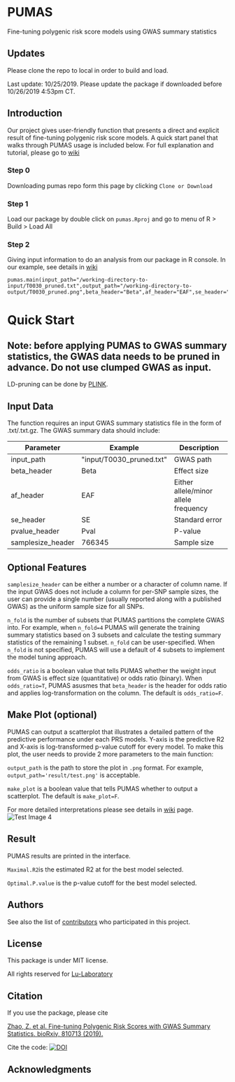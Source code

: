 # PUMAS
Fine-tuning polygenic risk score models using GWAS summary statistics

## Updates

Please clone the repo to local in order to build and load.

Last update: 10/25/2019. Please update the package if downloaded before 10/26/2019 4:53pm CT.

## Introduction

Our project gives user-friendly function that presents a direct and explicit result of fine-tuning polygenic risk score models. A quick start panel that walks through PUMAS usage is included below. For full explanation and tutorial, please go to  [wiki](https://github.com/qlu-lab/PRS-Fine-tuning/wiki)



### Step 0
Downloading pumas repo form this page by clicking `Clone or Download`



### Step 1
Load our package by double click on `pumas.Rproj` and go to menu of R > Build > Load All

### Step 2
Giving input information to do an analysis from our package in R console. In our example, see details in [wiki](https://github.com/qlu-lab/PUMAS/wiki) 
```
pumas.main(input_path="/working-directory-to-input/T0030_pruned.txt",output_path="/working-directory-to-output/T0030_pruned.png",beta_header="Beta",af_header="EAF",se_header="SE",pvalue_header="Pval",samplesize_header=766345,make_plot=TRUE)
```

# Quick Start

## Note: before applying PUMAS to GWAS summary statistics, the GWAS data needs to be pruned in advance. Do not use clumped GWAS as input.
LD-pruning can be done by [PLINK](https://www.cog-genomics.org/plink/1.9/ld).


## Input Data
The function requires an input GWAS summary statistics file in the form of .txt/.txt.gz. The GWAS summary data should include:

| Parameter                   | Example | Description                                                                  |
|----------------------------|----------------|------------------------------------------------------------------------------|
| input_path            | "input/T0030_pruned.txt"    |  GWAS path |
| beta_header            |  Beta    |  Effect size |
| af_header         | EAF         |    Either allele/minor allele frequency      |
| se_header              | SE        |       Standard error             |    
| pvalue_header              | Pval        |       P-value             |   
| samplesize_header         |766345 | Sample size |


## Optional Features

`samplesize_header` can be either a number or a character of column name. If the input GWAS does not include a column for per-SNP sample sizes, the user can provide a single number (usually reported along with a published GWAS) as the uniform sample size for all SNPs.

`n_fold` is the number of subsets that PUMAS partitions the complete GWAS into. For example, when `n_fold=4` PUMAS will generate the training summary statistics based on 3 subsets and calculate the testing summary statistics of the remaining 1 subset. `n_fold` can be user-specified. When `n_fold` is not specified, PUMAS will use a default of 4 subsets to implement the model tuning approach.

`odds_ratio` is a boolean value that tells PUMAS whether the weight input from GWAS is effect size (quantitative) or odds ratio (binary). When `odds_ratio=T`, PUMAS asusmes that `beta_header` is the header for odds ratio and applies log-transformation on the column. The default is `odds_ratio=F`.

## Make Plot (optional)

PUMAS can output a scatterplot that illustrates a detailed pattern of the predictive performance under each PRS models. Y-axis is the predictive R2 and X-axis is log-transformed p-value cutoff for every model. To make this plot, the user needs to provide 2 more parameters to the main function:

`output_path` is the path to store the plot in `.png` format. For example, `output_path='result/test.png'` is acceptable.

`make_plot` is a boolean value that tells PUMAS whether to output a scatterplot. The default is `make_plot=F`.

For more detailed interpretations please see details in [wiki](https://github.com/qlu-lab/PRS-Fine-tuning/wiki) page.
![Test Image 4](https://github.com/qlu-lab/PUMAS/blob/master/result/T0030_pruned.png)

## Result

PUMAS results are printed in the interface.

`Maximal.R2`is the estimated R2 at for the best model selected.

`Optimal.P.value` is the p-value cutoff for the best model selected.


## Authors

See also the list of [contributors](##) who participated in this project.

## License

This package is under MIT license.

All rights reserved for [Lu-Laboratory](http://qlu-lab.org/)

## Citation

If you use the package, please cite

[Zhao, Z. et al. Fine-tuning Polygenic Risk Scores with GWAS Summary Statistics. bioRxiv, 810713 (2019).](https://www.biorxiv.org/content/10.1101/810713v1)

Cite the code: [![DOI](https://zenodo.org/badge/209808756.svg)](https://zenodo.org/badge/latestdoi/209808756)

## Acknowledgments


